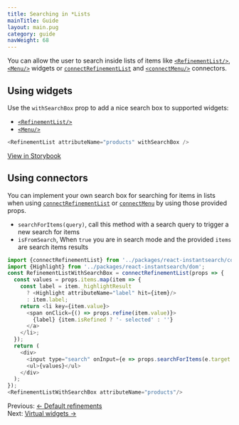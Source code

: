 ```yaml
---
title: Searching in *Lists
mainTitle: Guide
layout: main.pug
category: guide
navWeight: 68
---
```

You can allow the user to search inside lists of items like [`<RefinementList/>`](widgets/RefinementList.html), [`<Menu/>`](widgets/Menu.html) widgets
or [`connectRefinementList`](connectors/connectRefinementList.html) and [`<connectMenu/>`](widgets/Menu.html) connectors.
## Using widgets
Use the `withSearchBox` prop to add a nice search box to supported widgets:
- [`<RefinementList/>`](widgets/RefinementList.html)
- [`<Menu/>`](widgets/Menu.html)
```javascript
<RefinementList attributeName="products" withSearchBox />
```
<a class="btn" href="https://community.algolia.com/instantsearch.js/react/storybook/?selectedKind=RefinementList&selectedStory=with%20search%20for%20facets%20value" target="_blank">View in Storybook</a>
## Using connectors
You can implement your own search box for searching for items in lists when using
[`connectRefinementList`](connectors/connectRefinementList.html) or
[`connectMenu`](connectors/connectMenu.html) by using those provided props.
* `searchForItems(query)`, call this method with a search query to trigger a new search for items
* `isFromSearch`, When `true` you are in search mode and the provided `items` are search items results
```javascript
import {connectRefinementList} from '../packages/react-instantsearch/connectors';
import {Highlight} from '../packages/react-instantsearch/dom';
const RefinementListWithSearchBox = connectRefinementList(props => {
  const values = props.items.map(item => {
    const label = item._highlightResult
      ? <Highlight attributeName="label" hit={item}/>
      : item.label;
    return <li key={item.value}>
      <span onClick={() => props.refine(item.value)}>
        {label} {item.isRefined ? '- selected' : ''}
      </a>
    </li>;
  });
  return (
    <div>
      <input type="search" onInput={e => props.searchForItems(e.target.value)}/>
      <ul>{values}</ul>
    </div>
  );
});
<RefinementListWithSearchBox attributeName="products"/>
```
<div class="guide-nav">
    <div class="guide-nav-left">
        Previous: <a href="guide/Default_refinements.html">← Default refinements</a>
    </div>
    <div class="guide-nav-right">
        Next: <a href="guide/Virtual_widgets.html">Virtual widgets →</a>
    </div>
</div>